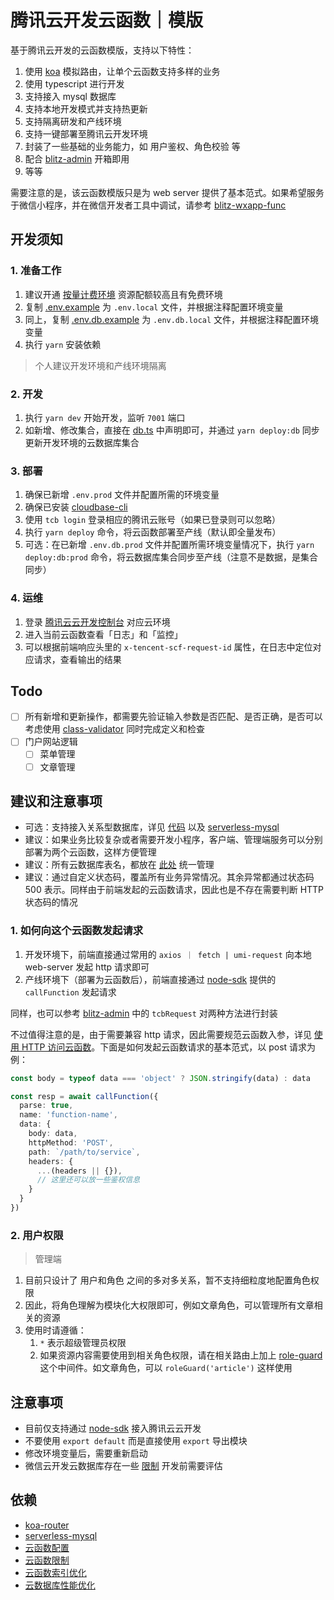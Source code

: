 # 腾讯云开发云函数｜模版

基于腾讯云开发的云函数模版，支持以下特性：

1. 使用 [koa](https://github.com/koajs/koa) 模拟路由，让单个云函数支持多样的业务
2. 使用 typescript 进行开发
3. 支持接入 mysql 数据库
4. 支持本地开发模式并支持热更新
5. 支持隔离研发和产线环境
6. 支持一键部署至腾讯云开发环境
7. 封装了一些基础的业务能力，如 用户鉴权、角色校验 等
8. 配合 [blitz-admin](https://github.com/jay4q/blitz-admin) 开箱即用
9. 等等

需要注意的是，该云函数模版只是为 web server 提供了基本范式。如果希望服务于微信小程序，并在微信开发者工具中调试，请参考 [blitz-wxapp-func](https://github.com/jay4q/blitz-wxapp-func)

## 开发须知

### 1. 准备工作

1. 建议开通 [按量计费环境](https://cloud.tencent.com/document/product/876/39095) 资源配额较高且有免费环境
2. 复制 [.env.example](./.env.example) 为 `.env.local` 文件，并根据注释配置环境变量
3. 同上，复制 [.env.db.example](./.env.db.example) 为 `.env.db.local` 文件，并根据注释配置环境变量
4. 执行 `yarn` 安装依赖

> 个人建议开发环境和产线环境隔离

### 2. 开发

1. 执行 `yarn dev` 开始开发，监听 `7001` 端口
2. 如新增、修改集合，直接在 [db.ts](./utils/db.ts) 中声明即可，并通过 `yarn deploy:db` 同步更新开发环境的云数据库集合

### 3. 部署

1. 确保已新增 `.env.prod` 文件并配置所需的环境变量
2. 确保已安装 [cloudbase-cli](https://docs.cloudbase.net/cli-v1/install.html)
3. 使用 `tcb login` 登录相应的腾讯云账号（如果已登录则可以忽略）
4. 执行 `yarn deploy` 命令，将云函数部署至产线（默认即全量发布）
5. 可选：在已新增 `.env.db.prod` 文件并配置所需环境变量情况下，执行 `yarn deploy:db:prod` 命令，将云数据库集合同步至产线（注意不是数据，是集合同步）

### 4. 运维

1. 登录 [腾讯云云开发控制台](https://console.cloud.tencent.com/) 对应云环境
2. 进入当前云函数查看「日志」和「监控」
3. 可以根据前端响应头里的 `x-tencent-scf-request-id` 属性，在日志中定位对应请求，查看输出的结果

## Todo

+ [ ] 所有新增和更新操作，都需要先验证输入参数是否匹配、是否正确，是否可以考虑使用 [class-validator](https://github.com/typestack/class-validator) 同时完成定义和检查
+ [ ] 门户网站逻辑
  + [ ] 菜单管理
  + [ ] 文章管理

## 建议和注意事项

+ 可选：支持接入关系型数据库，详见 [代码](./utils/sql.ts) 以及 [serverless-mysql](https://github.com/jeremydaly/serverless-mysql)
+ 建议：如果业务比较复杂或者需要开发小程序，客户端、管理端服务可以分别部署为两个云函数，这样方便管理
+ 建议：所有云数据库表名，都放在 [此处](./utils/db.ts) 统一管理
+ 建议：通过自定义状态码，覆盖所有业务异常情况。其余异常都通过状态码 500 表示。同样由于前端发起的云函数请求，因此也是不存在需要判断 HTTP 状态码的情况

### 1. 如何向这个云函数发起请求

1. 开发环境下，前端直接通过常用的 `axios ｜ fetch | umi-request` 向本地 web-server 发起 http 请求即可
2. 产线环境下（部署为云函数后），前端直接通过 [node-sdk](https://docs.cloudbase.net/api-reference/server/node-sdk/database/database.html) 提供的 `callFunction` 发起请求

同样，也可以参考 [blitz-admin](https://github.com/jay4q/blitz-admin) 中的 `tcbRequest` 对两种方法进行封装

不过值得注意的是，由于需要兼容 http 请求，因此需要规范云函数入参，详见 [使用 HTTP 访问云函数](https://docs.cloudbase.net/service/access-cloud-function.html)。下面是如何发起云函数请求的基本范式，以 post 请求为例：

``` ts
const body = typeof data === 'object' ? JSON.stringify(data) : data

const resp = await callFunction({
  parse: true,
  name: 'function-name',
  data: {
    body: data,
    httpMethod: 'POST',
    path: `/path/to/service`,
    headers: {
      ...(headers || {}),
      // 这里还可以放一些鉴权信息
    }
  }
})
```

### 2. 用户权限

> 管理端

1. 目前只设计了 用户和角色 之间的多对多关系，暂不支持细粒度地配置角色权限
2. 因此，将角色理解为模块化大权限即可，例如文章角色，可以管理所有文章相关的资源
3. 使用时请遵循：
   1. `*` 表示超级管理员权限
   2. 如果资源内容需要使用到相关角色权限，请在相关路由上加上 [role-guard](./middlewares/role-guard.ts) 这个中间件。如文章角色，可以 `roleGuard('article')` 这样使用

## 注意事项

+ 目前仅支持通过 [node-sdk](https://docs.cloudbase.net/api-reference/server/node-sdk/database/database.html) 接入腾讯云云开发
+ 不要使用 `export default` 而是直接使用 `export` 导出模块
+ 修改环境变量后，需要重新启动
+ 微信云开发云数据库存在一些 [限制](https://developers.weixin.qq.com/miniprogram/dev/wxcloud/reference/quota.html) 开发前需要评估

## 依赖

+ [koa-router](https://github.com/koajs/router/blob/master/API.md)
+ [serverless-mysql](https://github.com/jeremydaly/serverless-mysql)
+ [云函数配置](https://docs.cloudbase.net/cli-v1/functions/configs.html)
+ [云函数限制](https://cloud.tencent.com/document/product/876/47177#.E4.BA.91.E5.87.BD.E6.95.B0)
+ [云函数索引优化](https://www.infoq.cn/article/mvc0m5ja5vfegfhsc7ks)
+ [云数据库性能优化](https://developers.weixin.qq.com/community/business/doc/00068218a682088d17ca593c45b40d)
